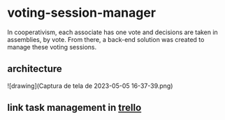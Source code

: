 # voting-session-manager
In cooperativism, each associate has one vote and decisions are taken in assemblies, by vote. From there, a back-end solution was created to manage these voting sessions.

## architecture
![drawing](Captura de tela de 2023-05-05 16-37-39.png)

## link task management in [trello](https://trello.com/invite/b/RheCnLBH/ATTI6681be70a40012cb29f7439d5ec50a14AD257604/voting-session-manager)
